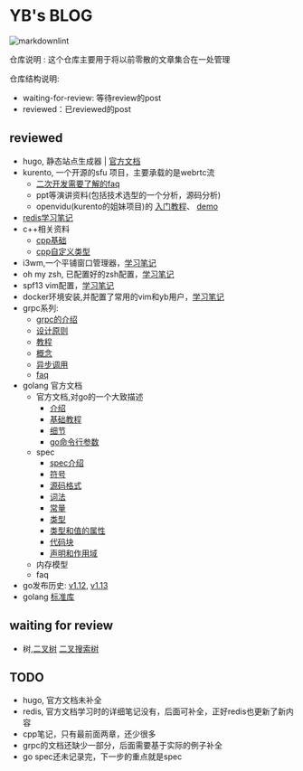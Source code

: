 # YB's BLOG

![markdownlint](https://github.com/fight100year/yb-post/workflows/markdownlint-lint/badge.svg)

仓库说明 : 这个仓库主要用于将以前零散的文章集合在一处管理

仓库结构说明:

- waiting-for-review: 等待review的post
- reviewed：已reviewed的post

## reviewed

- hugo, 静态站点生成器 | [官方文档](/reviewed/hugo-office-doc.md)
- kurento, 一个开源的sfu 项目，主要承载的是webrtc流
  - [二次开发需要了解的faq](/reviewed/kurento-faq.md)
  - ppt等演讲资料(包括技术选型的一个分析，源码分析)
  - openvidu(kurento的姐妹项目)的
[入门教程](/reviewed/kurento-openvidu-office-doc-tutorials.md)、
[demo](/reviewed/kurento-openvidu-office-doc-demo.md)
- [redis学习笔记](/reviewed/redis-office-doc.md)
- c++相关资料
  - [cpp基础](/reviewed/cpp-basic.md)
  - [cpp自定义类型](/reviewed/cpp-type.md)
- i3wm,一个平铺窗口管理器，[学习笔记](/reviewed/i3wm-office-doc.md)
- oh my zsh, 已配置好的zsh配置，[学习笔记](/reviewed/oh-my-zsh.md)
- spf13 vim配置，[学习笔记](/reviewed/spf13-usage.md)
- docker环境安装,并配置了常用的vim和yb用户，[学习笔记](/reviewed/docker-install.md)
- grpc系列:
  - [grpc的介绍](/reviewed/grpc-introduce.md)
  - [设计原则](/reviewed/grpc-post.md)
  - [教程](/reviewed/grpc-tutorial.md)
  - [概念](/reviewed/grpc-concepts.md)
  - [异步调用](/reviewed/grpc-async.md)
  - [faq](/reviewed/grpc-faq.md)
- golang 官方文档
  - 官方文档,对go的一个大致描述
    - [介绍](/reviewed/golang-introduce.md)
    - [基础教程](/reviewed/golang-tour.md)
    - [细节](/reviewed/golang-details.md)
    - [go命令行参数](/reviewed/golang-cmd.md)
  - spec
    - [spec介绍](/reviewed/go-spec-introduce.md)
    - [符号](/reviewed/go-spec-notation.md)
    - [源码格式](/reviewed/go-spec-source-fmt.md)
    - [词法](/reviewed/go-spec-lexical.md)
    - [常量](/reviewed/go-spec-constants.md)
    - [类型](/reviewed/go-spec-types.md)
    - [类型和值的属性](/reviewed/go-spec-properties.md)
    - [代码块](/reviewed/go-spec-blocks.md)
    - [声明和作用域](/reviewed/go-spec-scope.md)
  - 内存模型
  - faq
- go发布历史:
[v1.12](/reviewed/go-history-v1.12.md),
[v1.13](/reviewed/go-history-v1.13.md)
- golang [标准库](/reviewed/go-pkg.md)

## waiting for review

- 树,[二叉树](/waiting-for-review/binary-tree.md)
[二叉搜索树](/waiting-for-review/binary-search-tree.md)

## TODO

- hugo, 官方文档未补全
- redis, 官方文档学习时的详细笔记没有，后面可补全，正好redis也更新了新内容
- cpp笔记，只有最前面两章，还少很多
- grpc的文档还缺少一部分，后面需要基于实际的例子补全
- go spec还未记录完，下一步的重点就是spec
